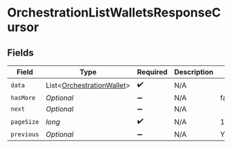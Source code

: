 # OrchestrationListWalletsResponseCursor


## Fields

| Field                                                                   | Type                                                                    | Required                                                                | Description                                                             | Example                                                                 |
| ----------------------------------------------------------------------- | ----------------------------------------------------------------------- | ----------------------------------------------------------------------- | ----------------------------------------------------------------------- | ----------------------------------------------------------------------- |
| `data`                                                                  | List<[OrchestrationWallet](../../models/shared/OrchestrationWallet.md)> | :heavy_check_mark:                                                      | N/A                                                                     |                                                                         |
| `hasMore`                                                               | *Optional<Boolean>*                                                     | :heavy_minus_sign:                                                      | N/A                                                                     | false                                                                   |
| `next`                                                                  | *Optional<String>*                                                      | :heavy_minus_sign:                                                      | N/A                                                                     |                                                                         |
| `pageSize`                                                              | *long*                                                                  | :heavy_check_mark:                                                      | N/A                                                                     | 15                                                                      |
| `previous`                                                              | *Optional<String>*                                                      | :heavy_minus_sign:                                                      | N/A                                                                     | YXVsdCBhbmQgYSBtYXhpbXVtIG1heF9yZXN1bHRzLol=                            |